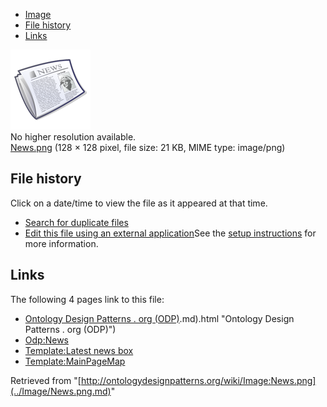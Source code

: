 * [Image](../Image/News.png.md#file)
* [File history](../Image/News.png.md#filehistory)
* [Links](../Image/News.png.md#filelinks)

[![Image:News.png](../images/0/07/News.png)](../images/0/07/News.png)  
No higher resolution available.  
[News.png](../images/0/07/News.png)‎ (128 × 128 pixel, file size: 21 KB, MIME type: image/png)

## File history

Click on a date/time to view the file as it appeared at that time.



  
* [Search for duplicate files](http://ontologydesignpatterns.org/wiki/Special:FileDuplicateSearch/News.png "Special:FileDuplicateSearch/News.png")
* [Edit this file using an external application](http://ontologydesignpatterns.org/wiki/index.php?title=Image:News.png&action=edit&externaledit=true&mode=file "Image:News.png")See the [setup instructions](http://www.mediawiki.org/wiki/Manual:External_editors "http://www.mediawiki.org/wiki/Manual:External_editors") for more information.

## Links



The following 4 pages link to this file:


* [Ontology Design Patterns . org (ODP)](../Ontology_Design_Patterns_._org_(ODP).md).md).html "Ontology Design Patterns . org (ODP)")
* [Odp:News](../Odp/News.1.md "Odp:News")
* [Template:Latest news box](../Template/Latest_news_box.md "Template:Latest news box")
* [Template:MainPageMap](../Template/MainPageMap.md "Template:MainPageMap")


Retrieved from "[http://ontologydesignpatterns.org/wiki/Image:News.png](../Image/News.png.md)"